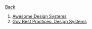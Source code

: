 [Back](README.md)

1. [Awesome Design Systems](https://github.com/alexpate/awesome-design-systems)
2. [Gov Best Practices: Design Systems](https://github.com/government/best-practices/blob/master/docs/design-systems.md)
